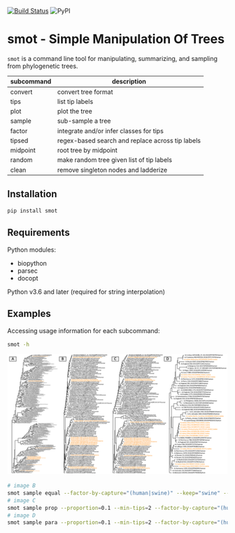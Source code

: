 [![Build Status](https://travis-ci.org/arendsee/smot.svg?branch=master)](https://travis-ci.org/arendsee/smot)
![PyPI](https://img.shields.io/pypi/v/smot.svg)

# smot - Simple Manipulation Of Trees

`smot` is a command line tool for manipulating, summarizing, and sampling from
phylogenetic trees.


 | subcommand | description                                      |
 | ---------- | ------------------------------------------------ |
 | convert    | convert tree format                              |
 | tips       | list tip labels                                  |
 | plot       | plot the tree                                    |
 | sample     | sub-sample a tree                                |
 | factor     | integrate and/or infer classes for tips          |
 | tipsed     | regex-based search and replace across tip labels |
 | midpoint   | root tree by midpoint                            |
 | random     | make random tree given list of tip labels        |
 | clean      | remove singleton nodes and ladderize             |


## Installation

``` sh
pip install smot
```

## Requirements

Python modules:
 * biopython
 * parsec
 * docopt

Python v3.6 and later (required for string interpolation)

## Examples

Accessing usage information for each subcommand:

``` sh
smot -h
```


![](images/pdm-1.png)

``` sh
# image B
smot sample equal --factor-by-capture="(human|swine)" --keep="swine" --seed=42 --max-tips=2 pdm.tre > pdm-equal.tre
# image C
smot sample prop --proportion=0.1 --min-tips=2 --factor-by-capture="(human|swine)" --keep="swine" --seed=42 pdm.tre > pdm-prop.tre
# image D
smot sample para --proportion=0.1 --min-tips=2 --factor-by-capture="(human|swine)" --keep="swine" --seed=42 pdm.tre > pdm-para.tre
```
